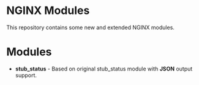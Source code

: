 # NGINX Modules
This repository contains some new and extended NGINX modules.

# Modules
  - **stub_status** - Based on original stub_status module with **JSON** output support.

